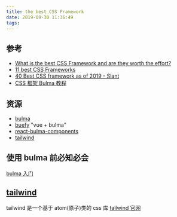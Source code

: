 ```yaml
---
title: the best CSS Framework
date: 2019-09-30 11:36:49
tags:
---
```


## 参考
- [What is the best CSS Framework and are they worth the effort?](https://stackoverflow.com/questions/203069/what-is-the-best-css-framework-and-are-they-worth-the-effort)
- [11 best CSS Frameworks](https://www.dunebook.com/best-css-frameworks/)
- [40 Best CSS framework as of 2019 - Slant](https://www.slant.co/topics/150/~best-css-framework)
- [CSS 框架 Bulma 教程](http://www.ruanyifeng.com/blog/2017/10/bulma.html)

## 资源
- [bulma](https://bulma.io/)
- [buefy](https://github.com/buefy/buefy) "vue + bulma"
- [react-bulma-components](https://github.com/couds/react-bulma-components)
- [tailwind](https://github.com/tailwindcss/tailwindcss)

<!-- more -->

## 使用 bulma 前必知必会

[bulma 入门](https://bulma.io/documentation/overview/start/)

## [tailwind](https://github.com/tailwindcss/tailwindcss)
tailwind 是一个基于 atom(原子)类的 css 库
[tailwind 官网](https://tailwindcss.com/)
